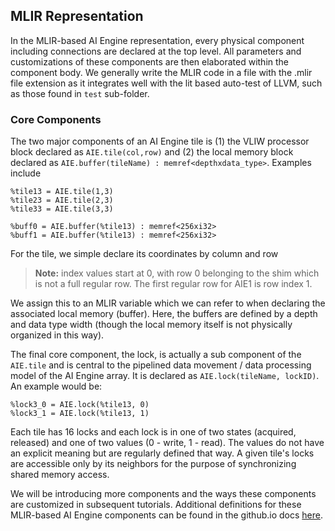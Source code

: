 <!---//===- README.md --------------------------*- Markdown -*-===//
//
// This file is licensed under the Apache License v2.0 with LLVM Exceptions.
// See https://llvm.org/LICENSE.txt for license information.
// SPDX-License-Identifier: Apache-2.0 WITH LLVM-exception
//
// Copyright (C) 2022, Advanced Micro Devices, Inc.
// 
//===----------------------------------------------------------------------===//-->

## MLIR Representation
In the MLIR-based AI Engine representation, every physical component including connections are declared at the top level. All parameters and customizations of these components are then elaborated within the component body. We generally write the MLIR code in a file with the .mlir file extension as it integrates well with the lit based auto-test of LLVM, such as those found in `test` sub-folder.
### Core Components
The two major components of an AI Engine tile is 
(1) the VLIW processor block declared as `AIE.tile(col,row)` and 
(2) the local memory block declared as `AIE.buffer(tileName) : memref<depthxdata_type>`. 
Examples include
```
%tile13 = AIE.tile(1,3)
%tile23 = AIE.tile(2,3)
%tile33 = AIE.tile(3,3)

%buff0 = AIE.buffer(%tile13) : memref<256xi32>
%buff1 = AIE.buffer(%tile13) : memref<256xi32>
```
For the tile, we simple declare its coordinates by column and row 
>**Note:** index values start at 0, with row 0 belonging to the shim which is not a full regular row. The first regular row for AIE1 is row index 1. 

We assign this to an MLIR variable which we can refer to when declaring the associated local memory (buffer). Here, the buffers are defined by a depth and data type width (though the local memory itself is not physically organized in this way). 

The final core component, the lock, is actually a sub component of the `AIE.tile` and is central to the pipelined data movement / data processing model of the AI Engine array. It is  declared as `AIE.lock(tileName, lockID)`. An example would be:
```
%lock3_0 = AIE.lock(%tile13, 0)
%lock3_1 = AIE.lock(%tile13, 1)
```
Each tile has 16 locks and each lock is in one of two states (acquired, released) and one of two values (0 - write, 1 - read). The values do not have an explicit meaning but are regularly defined that way. A given tile's locks are accessible only by its neighbors for the purpose of synchronizing shared memory access. 

We will be introducing more components and the ways these components are customized in subsequent tutorials. Additional definitions for these MLIR-based AI Engine components can be found in the github<area>.io docs [here](https://xilinx.github.io/mlir-aie/AIEDialect.html).

